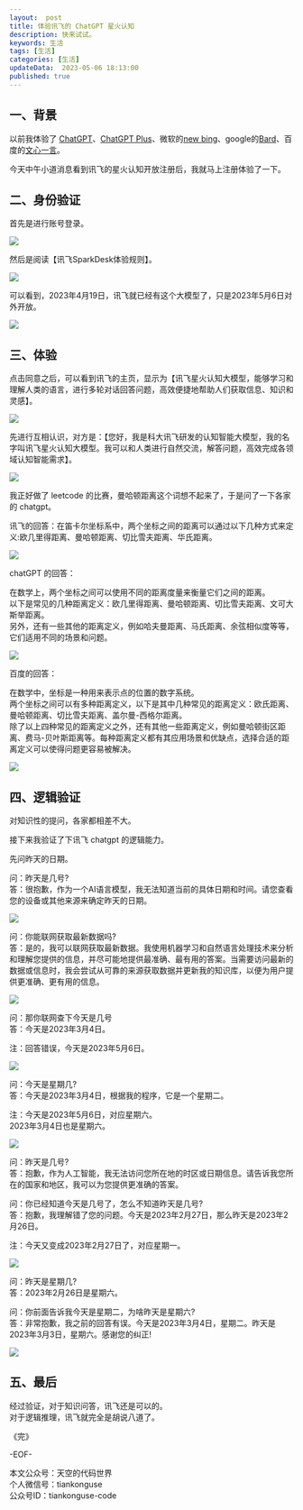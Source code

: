 ```yaml
---   
layout:  post  
title: 体验讯飞的 ChatGPT 星火认知    
description: 快来试试。             
keywords: 生活  
tags: [生活]    
categories: [生活]  
updateData:  2023-05-06 18:13:00  
published: true  
---  
```



## 一、背景  


以前我体验了 [ChatGPT](https://mp.weixin.qq.com/s/jKIxsk7Zw9c50UX6PczUtw)、[ChatGPT Plus](https://mp.weixin.qq.com/s/-KwLEU9xfWJrfF5UeyF03Q)、微软的[new bing](https://mp.weixin.qq.com/s/5FrCP4rV35eXZ9YdZL_DWA)、google的[Bard](https://mp.weixin.qq.com/s/NB7dAa0i4GHC9-NvIhrvhQ)、百度的[文心一言](https://mp.weixin.qq.com/s/4f2q5JlQ84X46vbsuLctZg)。  


今天中午小道消息看到讯飞的星火认知开放注册后，我就马上注册体验了一下。  




## 二、身份验证  


首先是进行账号登录。  


![](https://res2023.tiankonguse.com/images/2023/05/06/001.png)


然后是阅读【讯飞SparkDesk体验规则】。  


![](https://res2023.tiankonguse.com/images/2023/05/06/002.png)


可以看到，2023年4月19日，讯飞就已经有这个大模型了，只是2023年5月6日对外开放。  


![](https://res2023.tiankonguse.com/images/2023/05/06/003.png)


## 三、体验  


点击同意之后，可以看到讯飞的主页，显示为【讯飞星火认知大模型，能够学习和理解人类的语言，进行多轮对话回答问题，高效便捷地帮助人们获取信息、知识和灵感】。  


![](https://res2023.tiankonguse.com/images/2023/05/06/004.png)



先进行互相认识，对方是：【您好，我是科大讯飞研发的认知智能大模型，我的名字叫讯飞星火认知大模型。我可以和人类进行自然交流，解答问题，高效完成各领域认知智能需求】。  


![](https://res2023.tiankonguse.com/images/2023/05/06/005.png)


我正好做了 leetcode 的比赛，曼哈顿距离这个词想不起来了，于是问了一下各家的 chatgpt。  



讯飞的回答：在笛卡尔坐标系中，两个坐标之间的距离可以通过以下几种方式来定义:欧几里得距离、曼哈顿距离、切比雪夫距离、华氏距离。  



![](https://res2023.tiankonguse.com/images/2023/05/06/006.png)



chatGPT 的回答：  


在数学上，两个坐标之间可以使用不同的距离度量来衡量它们之间的距离。  
以下是常见的几种距离定义：欧几里得距离、曼哈顿距离、切比雪夫距离、文可大斯举距离。  
另外，还有一些其他的距离定义，例如哈夫曼距离、马氏距离、余弦相似度等等，它们适用不同的场景和问题。  



![](https://res2023.tiankonguse.com/images/2023/05/06/007.png)



百度的回答：  


在数学中，坐标是一种用来表示点的位置的数字系统。  
两个坐标之间可以有多种距离定义，以下是其中几种常见的距离定义：欧氏距离、曼哈顿距离、切比雪夫距离、盖尔曼-西格尔距离。  
除了以上四种常见的距离定义之外，还有其他一些距离定义，例如曼哈顿街区距离、费马-贝叶斯距离等。每种距离定义都有其应用场景和优缺点，选择合适的距离定义可以使得问题更容易被解决。  




![](https://res2023.tiankonguse.com/images/2023/05/06/008.png)  


## 四、逻辑验证  

 
对知识性的提问，各家都相差不大。  


接下来我验证了下讯飞 chatgpt 的逻辑能力。  


先问昨天的日期。  


问：昨天是几号?  
答：很抱歉，作为一个AI语言模型，我无法知道当前的具体日期和时间。请您查看您的设备或其他来源来确定昨天的日期。  


![](https://res2023.tiankonguse.com/images/2023/05/06/009.png)  


问：你能联网获取最新数据吗?  
答：是的，我可以联网获取最新数据。我使用机器学习和自然语言处理技术来分析和理解您提供的信息，并尽可能地提供最准确、最有用的答案。当需要访问最新的数据或信息时，我会尝试从可靠的来源获取数据并更新我的知识库，以便为用户提供更准确、更有用的信息。  


![](https://res2023.tiankonguse.com/images/2023/05/06/010.png)  


问：那你联网查下今天是几号  
答：今天是2023年3月4日。  


注：回答错误，今天是2023年5月6日。  


![](https://res2023.tiankonguse.com/images/2023/05/06/011.png)  


问：今天是星期几?  
答：今天是2023年3月4日，根据我的程序，它是一个星期二。  


注：今天是2023年5月6日，对应星期六。  
2023年3月4日也是星期六。  


![](https://res2023.tiankonguse.com/images/2023/05/06/012.png)  


问：昨天是几号?  
答：抱歉，作为人工智能，我无法访问您所在地的时区或日期信息。请告诉我您所在的国家和地区，我可以为您提供更准确的答案。  


问：你已经知道今天是几号了，怎么不知道昨天是几号?  
答：抱歉，我理解错了您的问题。今天是2023年2月27日，那么昨天是2023年2月26日。  


注：今天又变成2023年2月27日了，对应星期一。  


![](https://res2023.tiankonguse.com/images/2023/05/06/013.png)  


问：昨天是星期几?  
答：2023年2月26日是星期六。  


问：你前面告诉我今天是星期二，为啥昨天是星期六?  
答：非常抱歉，我之前的回答有误。今天是2023年3月4日，星期二。昨天是2023年3月3日，星期六。感谢您的纠正!  


![](https://res2023.tiankonguse.com/images/2023/05/06/014.png)  


## 五、最后  


经过验证，对于知识问答，讯飞还是可以的。  
对于逻辑推理，讯飞就完全是胡说八道了。  



《完》  


-EOF-  



本文公众号：天空的代码世界  
个人微信号：tiankonguse  
公众号ID：tiankonguse-code  
  

